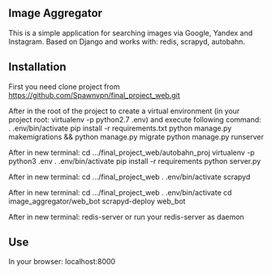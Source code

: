 ## Image Aggregator

This is a simple application for searching images via Google, Yandex and Instagram. Based on Django and works with: redis, scrapyd, autobahn.

## Installation

First you need clone project from https://github.com/Spawnvpn/final_project_web.git

After in the root of the project to create a virtual environment (in your project root: virtualenv -p python2.7 .env) and execute following command:
    . .env/bin/activate
    pip install -r requirements.txt
    python manage.py makemigrations && python manage.py migrate
    python manage.py runserver

After in new terminal:
    cd .../final_project_web/autobahn_proj
    virtualenv -p python3 .env
    . .env/bin/activate
    pip install -r requirements
    python server.py

After in new terminal:
    cd .../final_project_web
    . .env/bin/activate
    scrapyd

After in new terminal:
    cd .../final_project_web
    . .env/bin/activate
    cd image_aggregator/web_bot
    scrapyd-deploy web_bot

After in new terminal:
    redis-server
    or run your redis-server as daemon


## Use

In your browser: localhost:8000